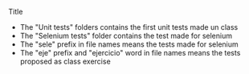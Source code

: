 Title

- The "Unit tests" folders contains the first unit tests made un class
- The "Selenium tests" folder contains the test made for selenium
- The "sele" prefix in file names means the tests made for selenium
- The "eje" prefix and "ejercicio" word in file names means the tests proposed as class exercise
